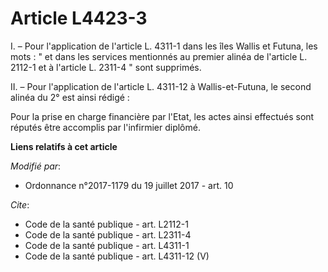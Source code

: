 # Article L4423-3

I. – Pour l'application de l'article L. 4311-1 dans les îles Wallis et Futuna, les mots : " et dans les services mentionnés
au premier alinéa de l'article L. 2112-1 et à l'article L. 2311-4 " sont supprimés. 

II. – Pour l'application de l'article L. 4311-12 à Wallis-et-Futuna, le second alinéa du 2° est ainsi rédigé : 

Pour la prise en charge financière par l'Etat, les actes ainsi effectués sont réputés être accomplis par l'infirmier diplômé.

**Liens relatifs à cet article**

_Modifié par_:

  - Ordonnance n°2017-1179 du 19 juillet 2017 - art. 10

_Cite_:

  - Code de la santé publique - art. L2112-1
  - Code de la santé publique - art. L2311-4
  - Code de la santé publique - art. L4311-1
  - Code de la santé publique - art. L4311-12 (V)
